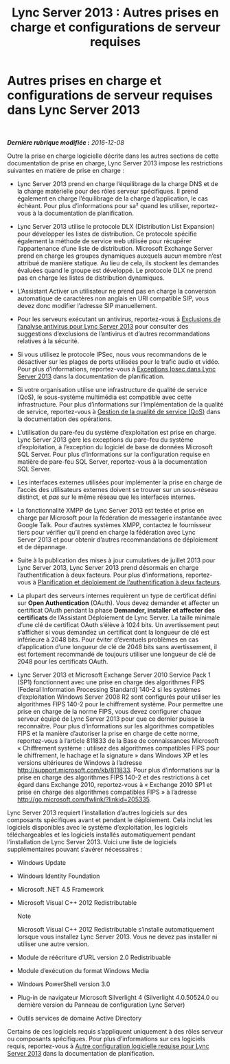 ﻿---
title: 'Lync Server 2013 : Autres prises en charge et configurations de serveur requises'
TOCTitle: Autres prises en charge et configurations de serveur requises
ms:assetid: 7622986b-abd6-4f45-8b5b-d5e2368521e8
ms:mtpsurl: https://technet.microsoft.com/fr-fr/library/Gg398577(v=OCS.15)
ms:contentKeyID: 49297771
ms.date: 12/10/2016
mtps_version: v=OCS.15
ms.translationtype: HT
---

# Autres prises en charge et configurations de serveur requises dans Lync Server 2013

 

_**Dernière rubrique modifiée :** 2016-12-08_

Outre la prise en charge logicielle décrite dans les autres sections de cette documentation de prise en charge, Lync Server 2013 impose les restrictions suivantes en matière de prise en charge :

  - Lync Server 2013 prend en charge l’équilibrage de la charge DNS et de la charge matérielle pour des rôles serveur spécifiques. Il prend également en charge l’équilibrage de la charge d’application, le cas échéant. Pour plus d’informations pour sa² quand les utiliser, reportez-vous à la documentation de planification.

  - Lync Server 2013 utilise le protocole DLX (Distribution List Expansion) pour développer les listes de distribution. Ce protocole spécifie également la méthode de service web utilisée pour récupérer l’appartenance d’une liste de distribution. Microsoft Exchange Server prend en charge les groupes dynamiques auxquels aucun membre n’est attribué de manière statique. Au lieu de cela, ils stockent les demandes évaluées quand le groupe est développé. Le protocole DLX ne prend pas en charge les listes de distribution dynamiques.

  - L’Assistant Activer un utilisateur ne prend pas en charge la conversion automatique de caractères non anglais en URI compatible SIP, vous devez donc modifier l’adresse SIP manuellement.

  - Pour les serveurs exécutant un antivirus, reportez-vous à [Exclusions de l’analyse antivirus pour Lync Server 2013](lync-server-2013-antivirus-scanning-exclusions.md) pour consulter des suggestions d’exclusions de l’antivirus et d’autres recommandations relatives à la sécurité.

  - Si vous utilisez le protocole IPSec, nous vous recommandons de le désactiver sur les plages de ports utilisées pour le trafic audio et vidéo. Pour plus d’informations, reportez-vous à [Exceptions Ipsec dans Lync Server 2013](lync-server-2013-ipsec-exceptions.md) dans la documentation de planification.

  - Si votre organisation utilise une infrastructure de qualité de service (QoS), le sous-système multimédia est compatible avec cette infrastructure. Pour plus d’informations sur l’implémentation de la qualité de service, reportez-vous à [Gestion de la qualité de service (QoS)](lync-server-2013-managing-quality-of-service-qos.md) dans la documentation des opérations.

  - L’utilisation du pare-feu du système d’exploitation est prise en charge. Lync Server 2013 gère les exceptions du pare-feu du système d’exploitation, à l’exception du logiciel de base de données Microsoft SQL Server. Pour plus d’informations sur la configuration requise en matière de pare-feu SQL Server, reportez-vous à la documentation SQL Server.

  - Les interfaces externes utilisées pour implémenter la prise en charge de l’accès des utilisateurs externes doivent se trouver sur un sous-réseau distinct, et *pas* sur le même réseau que les interfaces internes.

  - La fonctionnalité XMPP de Lync Server 2013 est testée et prise en charge par Microsoft pour la fédération de messagerie instantanée avec Google Talk. Pour d’autres systèmes XMPP, contactez le fournisseur tiers pour vérifier qu’il prend en charge la fédération avec Lync Server 2013 et pour obtenir d’autres recommandations de déploiement et de dépannage.

  - Suite à la publication des mises à jour cumulatives de juillet 2013 pour Lync Server 2013, Lync Server 2013 prend désormais en charge l’authentification à deux facteurs. Pour plus d’informations, reportez-vous à [Planification et déploiement de l’authentification à deux facteurs](lync-server-2013-planning-for-and-deploying-two-factor-authentication.md).

  - La plupart des serveurs internes requièrent un type de certificat défini sur **Open Authentication** (OAuth). Vous devez demander et affecter un certificat OAuth pendant la phase **Demander, installer et affecter des certificats** de l’Assistant Déploiement de Lync Server. La taille minimale d’une clé de certificat OAuth s’élève à 1024 bits. Un avertissement peut s’afficher si vous demandez un certificat dont la longueur de clé est inférieure à 2048 bits. Pour éviter d’éventuels problèmes en cas d’application d’une longueur de clé de 2048 bits sans avertissement, il est fortement recommandé de toujours utiliser une longueur de clé de 2048 pour les certificats OAuth.

  - Lync Server 2013 et Microsoft Exchange Server 2010 Service Pack 1 (SP1) fonctionnent avec une prise en charge des algorithmes FIPS (Federal Information Processing Standard) 140-2 si les systèmes d’exploitation Windows Server 2008 R2 sont configurés pour utiliser les algorithmes FIPS 140-2 pour le chiffrement système. Pour permettre une prise en charge de la norme FIPS, vous devez configurer chaque serveur équipé de Lync Server 2013 pour que ce dernier puisse la reconnaître. Pour plus d’informations sur les algorithmes compatibles FIPS et la manière d’autoriser la prise en charge de cette norme, reportez-vous à l’article 811833 de la Base de connaissances Microsoft « Chiffrement système : utilisez des algorithmes compatibles FIPS pour le chiffrement, le hachage et la signature » dans Windows XP et les versions ultérieures de Windows à l’adresse <http://support.microsoft.com/kb/811833>. Pour plus d’informations sur la prise en charge des algorithmes FIPS 140-2 et des restrictions à cet égard dans Exchange 2010, reportez-vous à « Exchange 2010 SP1 et prise en charge des algorithmes compatibles FIPS » à l’adresse <http://go.microsoft.com/fwlink/?linkid=205335>.

Lync Server 2013 requiert l’installation d’autres logiciels sur des composants spécifiques avant et pendant le déploiement. Cela inclut les logiciels disponibles avec le système d’exploitation, les logiciels téléchargeables et les logiciels installés automatiquement pendant l’installation de Lync Server 2013. Voici une liste de logiciels supplémentaires pouvant s’avérer nécessaires :

  - Windows Update

  - Windows Identity Foundation

  - Microsoft .NET 4.5 Framework

  - Microsoft Visual C++ 2012 Redistributable
    
    > [!note]  
    > Microsoft Visual C++ 2012 Redistributable s’installe automatiquement lorsque vous installez Lync Server 2013. Vous ne devez pas installer ni utiliser une autre version.

  - Module de réécriture d’URL version 2.0 Redistribuable

  - Module d’exécution du format Windows Media

  - Windows PowerShell version 3.0

  - Plug-in de navigateur Microsoft Silverlight 4 (Silverlight 4.0.50524.0 ou dernière version du Panneau de configuration Lync Server)

  - Outils services de domaine Active Directory

Certains de ces logiciels requis s’appliquent uniquement à des rôles serveur ou composants spécifiques. Pour plus d’informations sur ces logiciels requis, reportez-vous à [Autre configuration logicielle requise pour Lync Server 2013](lync-server-2013-additional-software-requirements.md) dans la documentation de planification.

